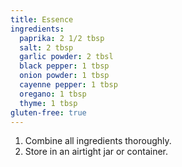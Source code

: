 ```yaml
---
title: Essence
ingredients:
  paprika: 2 1/2 tbsp
  salt: 2 tbsp
  garlic powder: 2 tbsl
  black pepper: 1 tbsp
  onion powder: 1 tbsp
  cayenne pepper: 1 tbsp
  oregano: 1 tbsp
  thyme: 1 tbsp
gluten-free: true
---
```


1. Combine all ingredients thoroughly.
2. Store in an airtight jar or container.
